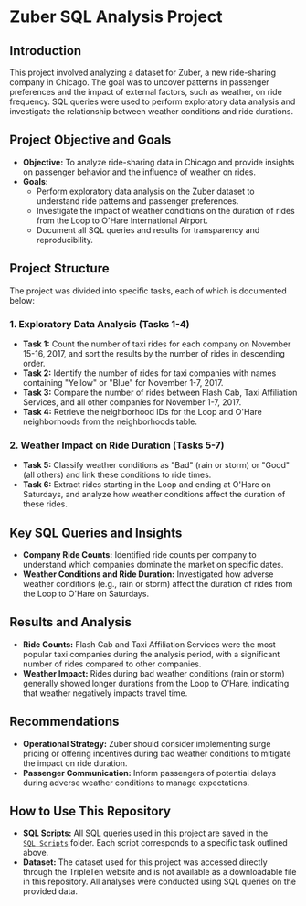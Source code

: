 # Zuber SQL Analysis Project

## Introduction
This project involved analyzing a dataset for Zuber, a new ride-sharing company in Chicago. The goal was to uncover patterns in passenger preferences and the impact of external factors, such as weather, on ride frequency. SQL queries were used to perform exploratory data analysis and investigate the relationship between weather conditions and ride durations.

## Project Objective and Goals
- **Objective:** To analyze ride-sharing data in Chicago and provide insights on passenger behavior and the influence of weather on rides.
- **Goals:**
  - Perform exploratory data analysis on the Zuber dataset to understand ride patterns and passenger preferences.
  - Investigate the impact of weather conditions on the duration of rides from the Loop to O'Hare International Airport.
  - Document all SQL queries and results for transparency and reproducibility.

## Project Structure
The project was divided into specific tasks, each of which is documented below:

### 1. Exploratory Data Analysis (Tasks 1-4)
- **Task 1:** Count the number of taxi rides for each company on November 15-16, 2017, and sort the results by the number of rides in descending order.
- **Task 2:** Identify the number of rides for taxi companies with names containing "Yellow" or "Blue" for November 1-7, 2017.
- **Task 3:** Compare the number of rides between Flash Cab, Taxi Affiliation Services, and all other companies for November 1-7, 2017.
- **Task 4:** Retrieve the neighborhood IDs for the Loop and O'Hare neighborhoods from the neighborhoods table.

### 2. Weather Impact on Ride Duration (Tasks 5-7)
- **Task 5:** Classify weather conditions as "Bad" (rain or storm) or "Good" (all others) and link these conditions to ride times.
- **Task 6:** Extract rides starting in the Loop and ending at O'Hare on Saturdays, and analyze how weather conditions affect the duration of these rides.

## Key SQL Queries and Insights
- **Company Ride Counts:** Identified ride counts per company to understand which companies dominate the market on specific dates.
- **Weather Conditions and Ride Duration:** Investigated how adverse weather conditions (e.g., rain or storm) affect the duration of rides from the Loop to O'Hare on Saturdays.

## Results and Analysis
- **Ride Counts:** Flash Cab and Taxi Affiliation Services were the most popular taxi companies during the analysis period, with a significant number of rides compared to other companies.
- **Weather Impact:** Rides during bad weather conditions (rain or storm) generally showed longer durations from the Loop to O'Hare, indicating that weather negatively impacts travel time.

## Recommendations
- **Operational Strategy:** Zuber should consider implementing surge pricing or offering incentives during bad weather conditions to mitigate the impact on ride duration.
- **Passenger Communication:** Inform passengers of potential delays during adverse weather conditions to manage expectations.

## How to Use This Repository
- **SQL Scripts:** All SQL queries used in this project are saved in the [`SQL_Scripts`](./SQL_Scripts/) folder. Each script corresponds to a specific task outlined above.
- **Dataset:** The dataset used for this project was accessed directly through the TripleTen website and is not available as a downloadable file in this repository. All analyses were conducted using SQL queries on the provided data.

